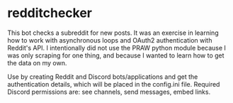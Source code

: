 # redditchecker
This bot checks a subreddit for new posts. It was an exercise in learning how to work with asynchronous loops and OAuth2 authentication with Reddit's API. I intentionally did not use the PRAW python module because I was only scraping for one thing, and because I wanted to learn how to get the data on my own. 

Use by creating Reddit and Discord bots/applications and get the authentication details, which will be placed in the config.ini file. Required Discord permissions are: see channels, send messages, embed links. 
